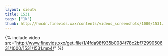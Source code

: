 ```yaml
--- 
layout: sieutv
title: 1531
tags: ["1k"]
thumb: http://hwcdn.finevids.xxx/contents/videos_screenshots/1000/1531/preview.mp4.jpg
---
```

{% include video src="http://www.finevids.xxx/get_file/1/4fda98f935b0084f78c2bf7299050631/1000/1531/1531.mp4/" %} 
